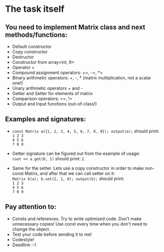 # The task itself
## You need to implement Matrix class and next methods/functions:

+ Default constructor
+ Copy constructor
+ Destructor
+ Constructor from array<int, 9>
+ Operator =
+ Compound assignment operators: +=, -=, *=
+ Binary arithmetic operators: +, -, * (matrix multiplication, not a scalar one!)
+ Unary arithmetic operators + and -
+ Getter and Setter for elements of matrix
+ Comparison operators: ==, !=
+ Output and Input functions (out-of-class!)

## Examples and signatures:

+ `const Matrix a({1, 2, 3, 4, 5, 6, 7, 8, 9}); output(a);` should print: \
`1 2 3`\
`4 5 6`\
`7 8 9`

+ Getter signature can be figured out from the example of usage: \
`cout << a.get(0, 1)` should print: `2`.

+ Same for the setter. Lets use a copy constructor in order to make
non-const Matrix, and after that we can call setter on it: \
`Matrix b(a); b.set(2, 1, 0); output(b);` should print: \
`1 2 3`\
`4 5 6`\
`7 0 9`

## Pay attention to:

+ Consts and references. Try to write optimized code. Don't make unnecessary
 copies! Use const every time when you don't need to change the object.
+ Test your code before sending it to me!
+ Codestyle!
+ Deadline :-) 